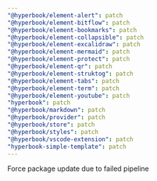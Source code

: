 ```yaml
---
"@hyperbook/element-alert": patch
"@hyperbook/element-bitflow": patch
"@hyperbook/element-bookmarks": patch
"@hyperbook/element-collapsible": patch
"@hyperbook/element-excalidraw": patch
"@hyperbook/element-mermaid": patch
"@hyperbook/element-protect": patch
"@hyperbook/element-qr": patch
"@hyperbook/element-struktog": patch
"@hyperbook/element-tabs": patch
"@hyperbook/element-term": patch
"@hyperbook/element-youtube": patch
"hyperbook": patch
"@hyperbook/markdown": patch
"@hyperbook/provider": patch
"@hyperbook/store": patch
"@hyperbook/styles": patch
"@hyperbook/vscode-extension": patch
"hyperbook-simple-template": patch
---
```


Force package update due to failed pipeline
